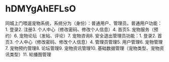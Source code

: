 # hDMYgAhEFLsO
同城上门喂遛宠物系统，系统分为（身份）：普通用户、管理员。普通用户功能：1. 登录2. 注册3. 个人中心（修改密码、修改个人信息）4. 首页5. 宠物服务（预约）6. 宠物论坛（发帖、评论）7. 宠物咨询8. 安全退出管理员功能：1. 登录2. 首页3. 个人中心（修改密码、修改个人信息）4. 管理员管理5. 用户管理6. 宠物管理7. 宠物预约管理8. 论坛管理9. 宠物资讯管理10. 基础数据管理（宠物类型、宠物资讯类型）11. 轮播图管理 
